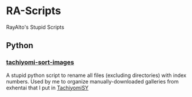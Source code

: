 # RA-Scripts

RayAlto's Stupid Scripts

## Python

### [tachiyomi-sort-images](./python/tachiyomi-sort-images)

A stupid python script to rename all files (excluding directories) with index numbers. Used by me to organize manually-downloaded galleries from exhentai that I put in [TachiyomiSY](https://github.com/jobobby04/tachiyomisy)
